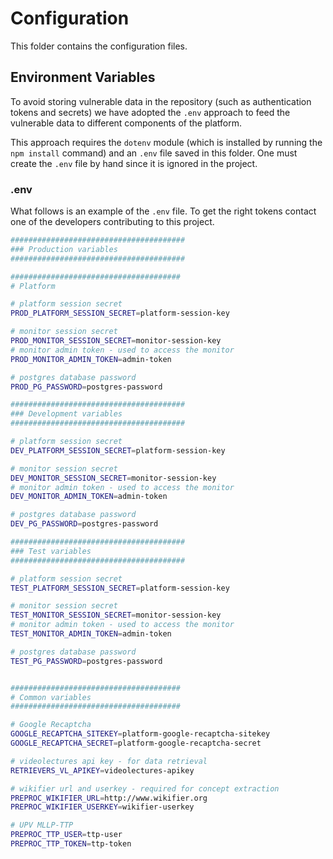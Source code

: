 # Configuration

This folder contains the configuration files.

## Environment Variables

To avoid storing vulnerable data in the repository (such as authentication tokens
and secrets) we have adopted the `.env` approach to feed the vulnerable data to
different components of the platform.

This approach requires the `dotenv` module (which is installed by running the
`npm install` command) and an `.env` file saved in this folder. One must create the
`.env` file by hand since it is ignored in the project.

### .env
What follows is an example of the `.env` file. To get the right tokens contact
one of the developers contributing to this project.


```bash
#######################################
### Production variables
#######################################

######################################
# Platform

# platform session secret
PROD_PLATFORM_SESSION_SECRET=platform-session-key

# monitor session secret
PROD_MONITOR_SESSION_SECRET=monitor-session-key
# monitor admin token - used to access the monitor
PROD_MONITOR_ADMIN_TOKEN=admin-token

# postgres database password
PROD_PG_PASSWORD=postgres-password

#######################################
### Development variables
#######################################

# platform session secret
DEV_PLATFORM_SESSION_SECRET=platform-session-key

# monitor session secret
DEV_MONITOR_SESSION_SECRET=monitor-session-key
# monitor admin token - used to access the monitor
DEV_MONITOR_ADMIN_TOKEN=admin-token

# postgres database password
DEV_PG_PASSWORD=postgres-password

#######################################
### Test variables
#######################################

# platform session secret
TEST_PLATFORM_SESSION_SECRET=platform-session-key

# monitor session secret
TEST_MONITOR_SESSION_SECRET=monitor-session-key
# monitor admin token - used to access the monitor
TEST_MONITOR_ADMIN_TOKEN=admin-token

# postgres database password
TEST_PG_PASSWORD=postgres-password


######################################
# Common variables
######################################

# Google Recaptcha
GOOGLE_RECAPTCHA_SITEKEY=platform-google-recaptcha-sitekey
GOOGLE_RECAPTCHA_SECRET=platform-google-recaptcha-secret

# videolectures api key - for data retrieval
RETRIEVERS_VL_APIKEY=videolectures-apikey

# wikifier url and userkey - required for concept extraction
PREPROC_WIKIFIER_URL=http://www.wikifier.org
PREPROC_WIKIFIER_USERKEY=wikifier-userkey

# UPV MLLP-TTP
PREPROC_TTP_USER=ttp-user
PREPROC_TTP_TOKEN=ttp-token

```

